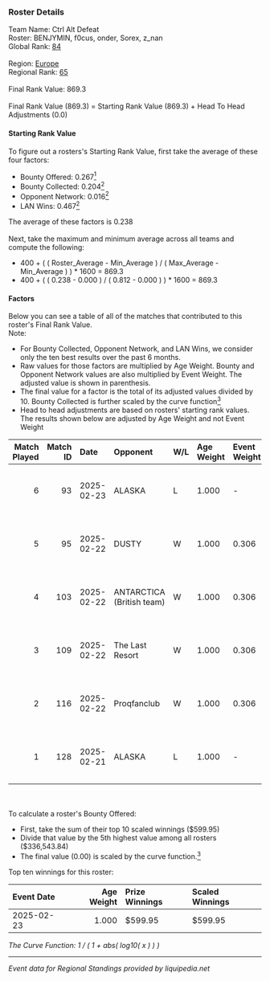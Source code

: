 ### Roster Details<br />
Team Name: Ctrl Alt Defeat<br />
Roster: BENJYMIN, f0cus, onder, Sorex, z_nan<br />
Global Rank: [84](../../standings_global_2025_03_01.md)<br />
<br />
Region: [Europe]( ../../standings_europe_2025_03_01.md)<br />
Regional Rank: [65]( ../../standings_europe_2025_03_01.md)<br />
<br />
Final Rank Value:  869.3<br />
<br />
Final Rank Value (869.3) = Starting Rank Value (869.3) + Head To Head Adjustments (0.0)<br />

#### Starting Rank Value<br />
To figure out a rosters's Starting Rank Value, first take the average of these four factors:<br />
- Bounty Offered: 0.267[<sup>1</sup>](#table2)
- Bounty Collected: 0.204[<sup>2</sup>](#table1)
- Opponent Network: 0.016[<sup>2</sup>](#table1)
- LAN Wins: 0.467[<sup>2</sup>](#table1)

The average of these factors is 0.238<br />
<br />
Next, take the maximum and minimum average across all teams and compute the following:<br />
- 400 + ( ( Roster_Average - Min_Average ) / ( Max_Average - Min_Average ) ) * 1600 = 869.3
- 400 + ( ( 0.238 - 0.000 ) / ( 0.812 - 0.000 ) ) * 1600 = 869.3


#### Factors<br />
Below you can see a table of all of the matches that contributed to this roster's Final Rank Value.<br />
Note:<br />

- For Bounty Collected, Opponent Network, and LAN Wins, we consider only the ten best results over the past 6 months.
- Raw values for those factors are multiplied by Age Weight. Bounty and Opponent Network values are also multiplied by Event Weight. The adjusted value is shown in parenthesis.
- The final value for a factor is the total of its adjusted values divided by 10. Bounty Collected is further scaled by the curve function[<sup>3</sup>](#curveFunction)
- Head to head adjustments are based on rosters' starting rank values. The results shown below are adjusted by Age Weight and not Event Weight
<span id="table1"></span><br />


| Match Played | Match ID | Date       | Opponent                  | W/L | Age Weight | Event Weight | Bounty Collected | Opponent Network | LAN Wins  | H2H Adj. | Roster                               |
| -: | -: | :- | :- | :- | :- | :- | :- | :- | :- | -: | :- |
|            6 |       93 | 2025-02-23 | ALASKA                    | L   | 1.000      | -            | -                | -                | -         |   -16.51 | BENJYMIN, f0cus, onder, Sorex, z_nan |
|            5 |       95 | 2025-02-22 | DUSTY                     | W   | 1.000      | 0.306        | 0.001 (0.000)    | 0.154 (0.047)    | 1 (1.000) |    12.24 | BENJYMIN, f0cus, onder, Sorex, z_nan |
|            4 |      103 | 2025-02-22 | ANTARCTICA (British team) | W   | 1.000      | 0.306        | 0.002 (0.001)    | 0.135 (0.041)    | 1 (1.000) |     8.55 | BENJYMIN, f0cus, onder, Sorex, z_nan |
|            3 |      109 | 2025-02-22 | The Last Resort           | W   | 1.000      | 0.306        | 0.001 (0.000)    | 0.177 (0.054)    | 1 (1.000) |     8.88 | BENJYMIN, f0cus, onder, Sorex, z_nan |
|            2 |      116 | 2025-02-22 | Proqfanclub               | W   | 1.000      | 0.306        | 0.000 (0.000)    | 0.051 (0.016)    | 1 (1.000) |     3.25 | BENJYMIN, f0cus, onder, Sorex, z_nan |
|            1 |      128 | 2025-02-21 | ALASKA                    | L   | 1.000      | -            | -                | -                | -         |   -16.37 | BENJYMIN, f0cus, onder, Sorex, z_nan |

<br />
<span id="table2"></span><br />
To calculate a roster's Bounty Offered:<br />

- First, take the sum of their top 10 scaled winnings ($599.95)
- Divide that value by the 5th highest value among all rosters ($336,543.84)
- The final value (0.00) is scaled by the curve function.[<sup>3</sup>](#curveFunction)

Top ten winnings for this roster:<br />

| Event Date | Age Weight | Prize Winnings | Scaled Winnings |
| :- | -: | :- | :- |
| 2025-02-23 |      1.000 | $599.95        | $599.95         |


<span id="curveFunction"></span>_The Curve Function: 1 / ( 1 + abs( log10( x ) ) )_<br />

---
_Event data for Regional Standings provided by liquipedia.net_<br />
